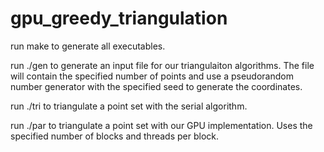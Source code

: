 # gpu_greedy_triangulation

run make to generate all executables.

run ./gen <number of points> <seed> to generate an input file for our triangulaiton algorithms. The file will contain the specified number of points and use a pseudorandom number generator with the specified seed to generate the coordinates.

run ./tri <filename of file made by gen> to triangulate a point set with the serial algorithm.

run ./par <filename of file made by gen> <number of blocks> <number of threads per block> to triangulate a point set with our GPU implementation. Uses the specified number of blocks and threads per block.
